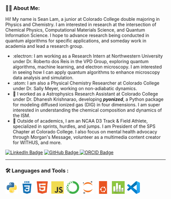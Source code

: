 ### 👨‍🔬 About Me:

Hi! My name is Sean Lam, a junior at Colorado College double majoring in Physics and Chemistry. I am interested in research at the intersection of Chemical Physics, Computational Materials Science, and Quantum Information Science. I hope to advance research being conducted in quantum algorithms for specific applications, and someday work in academia and lead a research group.

- :electron: I am working as a Research Intern at Northwestern University under Dr. Roberto dos Reis in the VPD Group, exploring quantum algorithms, machine learning, and electron microscopy. I am interested in seeing how I can apply quantum algorithms to enhance microscopy data analysis and simulation.
- :atom: I am also a Physical Chemistry Researcher at Colorado College under Dr. Sally Meyer, working on non-adiabatic dynamics.
- :telescope: I worked as a Astrophysics Research Assistant at Colorado College under Dr. Dhanesh Krishnarao, developing <i><b>pyonized</b></i>, a Python package for modeling diffused ionized gas (DIG) in four dimensions. I am super interested in understanding the chemical composition and dynamics of the ISM.
- :running_shirt_with_sash: Outside of academics, I am an NCAA D3 Track & Field Athlete, specialized in sprints, hurdles, and jumps. I am President of the SPS Chapter at Colorado College. I also focus on mental health advocacy through Morgan's Message, volunteer as a multimedia content creator for WITHUS, and more.

<div id="badges">
  <a href="https://www.linkedin.com/in/sean-d-lam/">
    <img src="https://img.shields.io/badge/LinkedIn-blue?style=for-the-badge&logo=linkedin&logoColor=white" alt="LinkedIn Badge"/></a>
  <a href="https://www.github.com/seanthelam/">
    <img src="https://img.shields.io/badge/GitHub-black?style=for-the-badge&logo=github&logoColor=white" alt="GitHub Badge"/>
  </a>
  <a href="https://orcid.org/0009-0009-6546-3501/">
    <img src="https://img.shields.io/badge/orcid-green?style=for-the-badge&logo=orcid&logoColor=white" alt="ORCID Badge"/>
  </a>
</div>

---

### :hammer_and_wrench: Languages and Tools :
<div>
  <img src="https://github.com/devicons/devicon/blob/master/icons/python/python-original.svg" title="Python" alt="Python" width="40" height="40"/>&nbsp;
  <img src="https://github.com/devicons/devicon/blob/master/icons/css3/css3-plain-wordmark.svg"  title="CSS3" alt="CSS" width="40" height="40"/>&nbsp;
  <img src="https://github.com/devicons/devicon/blob/master/icons/html5/html5-original.svg" title="HTML5" alt="HTML" width="40" height="40"/>&nbsp;
  <img src="https://github.com/devicons/devicon/blob/master/icons/javascript/javascript-original.svg" title="JavaScript" alt="JavaScript" width="40" height="40"/>&nbsp;
  <img src="https://github.com/devicons/devicon/blob/master/icons/anaconda/anaconda-original.svg" title="Anaconda" alt="Anaconda" width="40" height="40"/>&nbsp;
  <img src="https://github.com/devicons/devicon/blob/master/icons/jupyter/jupyter-original.svg" title="Jupyter Notebook" alt="Jupyter" width="40" height="40"/>&nbsp;
  <img src="https://github.com/devicons/devicon/blob/master/icons/ubuntu/ubuntu-original.svg" title="Ubuntu" alt="Ubuntu" width="40" height="40"/>&nbsp;
  <img src="https://github.com/devicons/devicon/blob/master/icons/minitab/minitab-original.svg" title="Minitab" alt="Minitab" width="40" height="40"/>&nbsp;
  <img src="https://github.com/devicons/devicon/blob/master/icons/vscode/vscode-original.svg" title="VSCode" alt="VSC" width="40" height="40"/>&nbsp;
</div>
